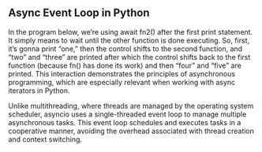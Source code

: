 ## Async Event Loop in Python
In the program below, we’re using await fn2() after the first print statement. It simply means to wait until the other function is done executing. So, first, it’s gonna print “one,” then the control shifts to the second function, and “two” and “three” are printed after which the control shifts back to the first function (because fn() has done its work) and then “four” and “five” are printed. This interaction demonstrates the principles of asynchronous programming, which are especially relevant when working with async iterators in Python.

Unlike multithreading, where threads are managed by the operating system scheduler, asyncio uses a single-threaded event loop to manage multiple asynchronous tasks. This event loop schedules and executes tasks in a cooperative manner, avoiding the overhead associated with thread creation and context switching.